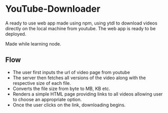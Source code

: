 # YouTube-Downloader
A ready to use web app made using npm, using ytdl to download videos directly on the local machine from youtube. The web app is ready to be deployed.

Made while learning node.
## Flow
* The user first inputs the url of video page from youtube 
* The server then fetches all versions of the video along with the respective size of each file.
* Converts the file size from byte to MB, KB etc.
* Renders a simple HTML page providing links to all videos allowing user to choose an appropriate option.
* Once the user clicks on the link, downloading begins.
